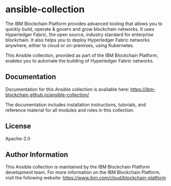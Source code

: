 # ansible-collection

The IBM Blockchain Platform provides advanced tooling that allows you to quickly build, operate & govern and grow blockchain networks. It uses Hyperledger Fabric, the open source, industry standard for enterprise blockchain. It also helps you to deploy Hyperledger Fabric networks anywhere, either to cloud or on-premises, using Kubernetes.

This Ansible collection, provided as part of the IBM Blockchain Platform, enables you to automate the building of Hyperledger Fabric networks.

## Documentation

Documentation for this Ansible collection is available here: https://ibm-blockchain.github.io/ansible-collection/

The documentation includes installation instructions, tutorials, and reference material for all modules and roles in this collection.

## License

Apache-2.0

## Author Information

This Ansible collection is maintained by the IBM Blockchain Platform development team. For more information on the IBM Blockchain Platform, visit the following website: https://www.ibm.com/cloud/blockchain-platform